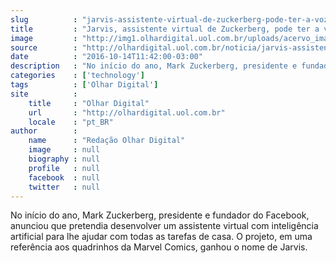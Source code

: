 ```yaml
---
slug          : "jarvis-assistente-virtual-de-zuckerberg-pode-ter-a-voz-do-homem-de-ferro"
title         : "Jarvis, assistente virtual de Zuckerberg, pode ter a voz do Homem de Ferro"
image         : "http://img1.olhardigital.uol.com.br/uploads/acervo_imagens/2016/10/20161014113445_660_420.jpg"
source        : "http://olhardigital.uol.com.br/noticia/jarvis-assistente-virtual-de-zuckerberg-pode-ter-a-voz-do-homem-de-ferro/63067"
date          : "2016-10-14T11:42:00-03:00"
description   : "No início do ano, Mark Zuckerberg, presidente e fundador do Facebook, anunciou que pretendia desenvolver um assistente virtual com inteligência artificial para lhe ajudar com todas as tarefas de casa. O projeto, em uma referência aos quadrinhos da Marvel Comics, ganhou o nome de Jarvis."
categories    : ['technology']
tags          : ['Olhar Digital']
site          :
    title     : "Olhar Digital"
    url       : "http://olhardigital.uol.com.br"
    locale    : "pt_BR"
author        :
    name      : "Redação Olhar Digital"
    image     : null
    biography : null
    profile   : null
    facebook  : null
    twitter   : null
---
```


No início do ano, Mark Zuckerberg, presidente e fundador do Facebook, anunciou que pretendia desenvolver um assistente virtual com inteligência artificial para lhe ajudar com todas as tarefas de casa. O projeto, em uma referência aos quadrinhos da Marvel Comics, ganhou o nome de Jarvis.
